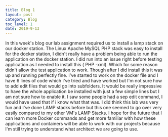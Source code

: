 ```yaml
---
title: Blog 1
layout: post
category: Blog
toc_level: 1
date: 2019-9-13
---
```


In this week's blog  our lab assignment required us to install a lamp stack on our docker station. The Linux Apache MySQL PHP stack was easy to  install for the docker station, I didn't really have a problem being able to run the application on the docker station.  I did run into an issue right before testing application as I needed to install this ( PHP -xml). Which for some reason didn't allow the test application to work. Though after I did install this it was up and running perfectly fine.  I've started to work on the docker file and I have 6 lines of code which I've tried and have worked but I'm not sure how to add edit files that would go into  subfolders. It would be really impressive to have the whole application be installed with just a few simple lines but I am not sure how to enable it.  I saw some people had a sep edit  command, I would have used that if i know what that was. I did think this lab was very fun and I've done LAMP stacks before  but this one seemed to go over very easily compared to my other VM's LAMP Stacks. I hope for the future that I can learn more Docker commands and get more familiar with how these applications and containers will be able to work with our projects because I'm still trying to understand what architect  we are going to use.
